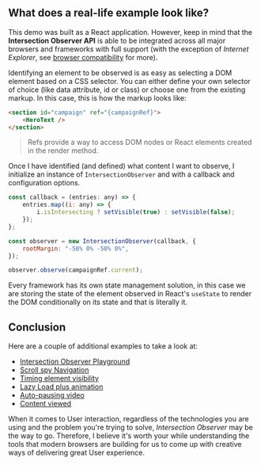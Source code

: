 ## What does a real-life example look like?

This demo was built as a React application. However, keep in mind that the **Intersection Observer API** is able to be integrated across all major browsers and frameworks with full support (with the exception of _Internet Explorer_, see [browser compatibility](https://developer.mozilla.org/en-US/docs/Web/API/Intersection_Observer_API#browser_compatibility) for more).

Identifying an element to be observed is as easy as selecting a DOM element based on a CSS selector. You can either define your own selector of choice (like data attribute, id or class) or choose one from the existing markup. In this case, this is how the markup looks like:

```html
<section id="campaign" ref="{campaignRef}">
    <HeroText />
</section>
```

> Refs provide a way to access DOM nodes or React elements created in the render method.

Once I have identified (and defined) what content I want to observe, I initialize an instance of `IntersectionObserver` and with a callback and configuration options.

```javascript
const callback = (entries: any) => {
    entries.map((i: any) => {
        i.isIntersecting ? setVisible(true) : setVisible(false);
    });
};

const observer = new IntersectionObserver(callback, {
    rootMargin: "-50% 0% -50% 0%",
});

observer.observe(campaignRef.current);
```

Every framework has its own state management solution, in this case we are storing the state of the element observed in React's `useState` to render the DOM conditionally on its state and that is literally it.

## Conclusion

Here are a couple of additional examples to take a look at:

-   [Intersection Observer Playground](https://wilsotobianco.com/experiments/intersection-observer-playground/#end)
-   [Scroll spy Navigation](https://codepen.io/wilsotobianco/pen/dyVZbYz)
-   [Timing element visibility](https://developer.mozilla.org/en-US/docs/Web/API/Intersection_Observer_API/Timing_element_visibility#result)
-   [Lazy Load plus animation](https://codepen.io/rpsthecoder/pen/pByZjR)
-   [Auto-pausing video](https://codepen.io/rpsthecoder/pen/ZZLyaG)
-   [Content viewed](https://codepen.io/rpsthecoder/pen/QPdgzL)

When it comes to User interaction, regardless of the technologies you are using and the problem you're trying to solve, _Intersection Observer_ may be the way to go. Therefore, I believe it's worth your while understanding the tools that modern browsers are building for us to come up with creative ways of delivering great User experience.
